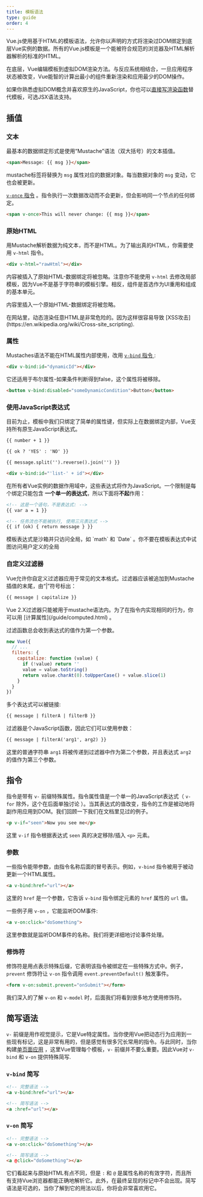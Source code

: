 ```yaml
---
title: 模板语法
type: guide
order: 4
---
```


Vue.js使用基于HTML的模板语法，允许你以声明的方式将渲染过DOM绑定到底层Vue实例的数据。所有的Vue.js模板是一个能被符合规范的浏览器及HTML解析器解析的标准的HTML。

在底层，Vue编辑模板到虚拟DOM渲染方法。与反应系统相结合，一旦应用程序状态被改变，Vue能智的计算出最小的组件重新渲染和应用最少的DOM操作。

如果你熟悉虚拟DOM概念并喜欢原生的JavaScript，你也可以[直接写渲染函数](/guide/render-function.html)替代模板，可选JSX语法支持。

## 插值

### 文本

最基本的数据绑定形式是使用“Mustache”语法（双大括号）的文本插值。

``` html
<span>Message: {{ msg }}</span>
```

mustache标签将替换为 `msg` 属性对应的数据对象。每当数据对象的 `msg` 变动，它也会被更新。

[`v-once` 指令](/api/#v-once) 。指令执行一次数据改动而不会更新，但会影响同一个节点的任何绑定。

``` html
<span v-once>This will never change: {{ msg }}</span>
```

### 原始HTML

用Mustache解析数据为纯文本，而不是HTML。为了输出真的HTML，你需要使用 `v-html` 指令。

``` html
<div v-html="rawHtml"></div>
```

内容被插入了原始HTML-数据绑定将被忽略。注意你不能使用 `v-html` 去修改局部模板，因为Vue不是基于字符串的模板引擎。相反，组件是首选作为UI重用和组成的基本单元。

内容里插入一个原始HTML-数据绑定将被忽略。 

<p class="tip">在网站里，动态渲染任意HTML是非常危险的。因为这样很容易导致 [XSS攻击](https://en.wikipedia.org/wiki/Cross-site_scripting). </p>

### 属性

Mustaches语法不能在HTML属性内部使用，改用 [`v-bind` 指令 ](/api/#v-bind):

``` html
<div v-bind:id="dynamicId"></div>
```

它还适用于布尔属性-如果条件判断得到false，这个属性将被移除。

``` html
<button v-bind:disabled="someDynamicCondition">Button</button>
```

### 使用JavaScript表达式

目前为止，模板中我们只绑定了简单的属性键，但实际上在数据绑定内部，Vue支持所有原生JavaScript表达式。

``` html
{{ number + 1 }}

{{ ok ? 'YES' : 'NO' }}

{{ message.split('').reverse().join('') }}

<div v-bind:id="'list-' + id"></div>
```

在所有者Vue实例的数据作用域中，这些表达式将作为JavaScript。一个限制是每个绑定只能包含 **一个单一的表达式**，所以下面将**不起**作用：

``` html
<!-- 这是一个语句，不是表达式: -->
{{ var a = 1 }}

<!-- 任务流也不能被执行, 使用三元表达式 -->
{{ if (ok) { return message } }}
```

<p class="tip">模板表达式是沙箱并只访问全局，如 `math` 和 `Date` 。你不要在模板表达式中试图访问用户定义的全局</p>

### 自定义过滤器

Vue允许你自定义过滤器应用于常见的文本格式。过滤器应该被追加到Mustache插值的末尾，由“|”符号标出：

``` html
{{ message | capitalize }}
```

<p class="tip">Vue 2.X过滤器只能被用于mustache语法内。为了在指令内实现相同的行为，你可以用 [计算属性](/guide/computed.html) 。</p>

过滤函数总会收到表达式的值作为第一个参数。

``` js
new Vue({
  // ...
  filters: {
    capitalize: function (value) {
      if (!value) return ''
      value = value.toString()
      return value.charAt(0).toUpperCase() + value.slice(1)
    }
  }
})
```

多个表达式可以被链接:

``` html
{{ message | filterA | filterB }}
```

过滤器是个JavaScript函数，因此它们可以使用参数：

``` html
{{ message | filterA('arg1', arg2) }}
```

这里的普通字符串 `arg1` 将被传递到过滤器中作为第二个参数，并且表达式 `arg2` 的值作为第三个参数。

## 指令

指令是带有 `v-` 前缀特殊属性。指令属性值是一个单一的JavaScript表达式（ `v-for` 除外，这个在后面单独讨论 ）。当其表达式的值改变，指令的工作是被动地将副作用应用到DOM。我们回顾一下我们在文档里见过的例子。

``` html
<p v-if="seen">Now you see me</p>
```

这里 `v-if` 指令根据表达式 `seen` 真的决定移除/插入 `<p>` 元素。

### 参数

一些指令能带参数，由指令名称后面的冒号表示。例如，`v-bind` 指令被用于被动更新一个HTML属性。

``` html
<a v-bind:href="url"></a>
```

这里的 `href` 是一个参数，它告诉 `v-bind` 指令绑定元素的 `href` 属性的 `url` 值。

一些例子用 `v-on` ，它能监听DOM事件:

``` html
<a v-on:click="doSomething">
```

这里参数就是监听DOM事件的名称。我们将更详细地讨论事件处理。

### 修饰符

修饰符是用点表示特殊后缀，它表明该指令被绑定在一些特殊方式中。例子，`prevent` 修饰符让 `v-on` 指令调用 `event.preventDefault()` 触发事件。

``` html
<form v-on:submit.prevent="onSubmit"></form>
```

我们深入的了解 `v-on` 和 `v-model` 时，后面我们将看到很多地方使用修饰符。 

## 简写语法

`v-` 前缀是用作视觉提示，它是Vue特定属性。当你使用Vue把动态行为应用到一些现有标记，这是非常有用的，但是感觉有很多冗长常用的指令。与此同时，当你构建[单页面应用](https://en.wikipedia.org/wiki/Single-page_application) ，这里Vue管理每个模板，`v-` 前缀并不要么重要。因此Vue对 `v-bind` 和 `v-on` 提供特殊简写.

### `v-bind` 简写

``` html
<!-- 完整语法 -->
<a v-bind:href="url"></a>

<!-- 简写语法 -->
<a :href="url"></a>
```

### `v-on` 简写

``` html
<!-- 完整语法 -->
<a v-on:click="doSomething"></a>

<!-- 简写语法 -->
<a @click="doSomething"></a>
```

它们看起来与原始HTML有点不同，但是 `:` 和 `@` 是属性名称的有效字符，而且所有支持Vue浏览器都能正确地解析它。此外，在最终呈现的标记中不会出现。简写语法是可选的，当你了解到它的用法以后，你将会非常喜欢用它。

